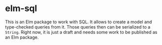 # elm-sql

This is an Elm package to work with SQL. It allows to create a model and type-checked queries from it. Those queries then can be serialized to a `String`. Right now, it is just a draft and needs some work to be published as an Elm package.
